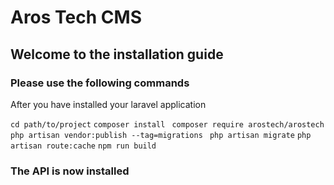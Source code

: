 # Aros Tech CMS

## Welcome to the installation guide

### Please use the following commands
After you have installed your laravel application

```cd path/to/project```
``composer install ``
``composer require arostech/arostech ``
``php artisan vendor:publish --tag=migrations ``
``php artisan migrate``
``php artisan route:cache``
``npm run build``

### The API is now installed
